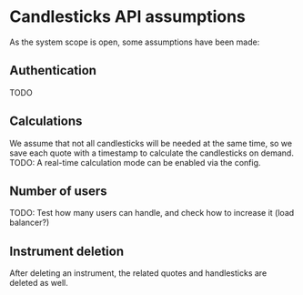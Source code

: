 # Candlesticks API assumptions

As the system scope is open, some assumptions have been made:

## Authentication

TODO

## Calculations

We assume that not all candlesticks will be needed at the same time, so we save each quote with a timestamp to calculate the candlesticks on demand.
TODO: A real-time calculation mode can be enabled via the config.

## Number of users

TODO: Test how many users can handle, and check how to increase it (load balancer?)

## Instrument deletion

After deleting an instrument, the related quotes and handlesticks are deleted as well.

